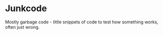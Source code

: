 # Junkcode

Mostly garbage code - little snippets of code to test how something works, often just wrong.
